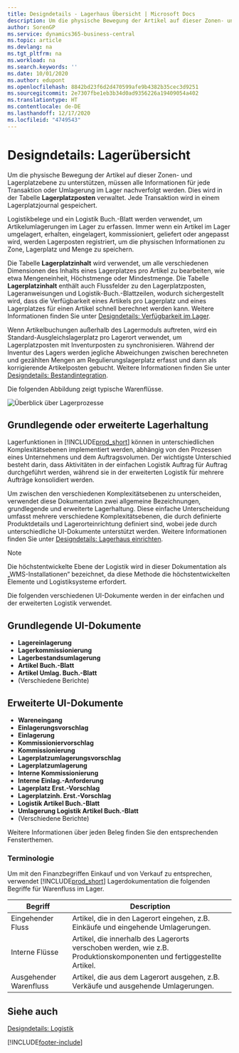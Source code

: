 ```yaml
---
title: Designdetails - Lagerhaus Übersicht | Microsoft Docs
description: Um die physische Bewegung der Artikel auf dieser Zonen- und Lagerplatzebene zu unterstützen, müssen alle Informationen für jede Transaktion oder Umlagerung im Lager nachverfolgt werden. Dies wird in der Tabelle **Lagerplatzposten** verwaltet. Jede Transaktion wird in einem Lagerplatzjournal gespeichert.
author: SorenGP
ms.service: dynamics365-business-central
ms.topic: article
ms.devlang: na
ms.tgt_pltfrm: na
ms.workload: na
ms.search.keywords: ''
ms.date: 10/01/2020
ms.author: edupont
ms.openlocfilehash: 8842bd23f6d2d470599afe9b4382b35cec3d9251
ms.sourcegitcommit: 2e7307fbe1eb3b34d0ad9356226a19409054a402
ms.translationtype: HT
ms.contentlocale: de-DE
ms.lasthandoff: 12/17/2020
ms.locfileid: "4749543"
---
```

# <a name="design-details-warehouse-overview"></a>Designdetails: Lagerübersicht
Um die physische Bewegung der Artikel auf dieser Zonen- und Lagerplatzebene zu unterstützen, müssen alle Informationen für jede Transaktion oder Umlagerung im Lager nachverfolgt werden. Dies wird in der Tabelle **Lagerplatzposten** verwaltet. Jede Transaktion wird in einem Lagerplatzjournal gespeichert.  

Logistikbelege und ein Logistik Buch.-Blatt werden verwendet, um Artikelumlagerungen im Lager zu erfassen. Immer wenn ein Artikel im Lager umgelagert, erhalten, eingelagert, kommissioniert, geliefert oder angepasst wird, werden Lagerposten registriert, um die physischen Informationen zu Zone, Lagerplatz und Menge zu speichern.

Die Tabelle **Lagerplatzinhalt** wird verwendet, um alle verschiedenen Dimensionen des Inhalts eines Lagerplatzes pro Artikel zu bearbeiten, wie etwa Mengeneinheit, Höchstmenge oder Mindestmenge. Die Tabelle **Lagerplatzinhalt** enthält auch Flussfelder zu den Lagerplatzposten, Lageranweisungen und Logistik-Buch.-Blattzeilen, wodurch sichergestellt wird, dass die Verfügbarkeit eines Artikels pro Lagerplatz und eines Lagerplatzes für einen Artikel schnell berechnet werden kann. Weitere Informationen finden Sie unter [Designdetails: Verfügbarkeit im Lager](design-details-availability-in-the-warehouse.md).  

Wenn Artikelbuchungen außerhalb des Lagermoduls auftreten, wird ein Standard-Ausgleichslagerplatz pro Lagerort verwendet, um Lagerplatzposten mit Inventurposten zu synchronisieren. Während der Inventur des Lagers werden jegliche Abweichungen zwischen berechneten und gezählten Mengen am Regulierungslagerplatz erfasst und dann als korrigierende Artikelposten gebucht. Weitere Informationen finden Sie unter [Designdetails: Bestandintegration](design-details-integration-with-inventory.md).  

Die folgenden Abbildung zeigt typische Warenflüsse.  

![Überblick über Lagerprozesse](media/design_details_warehouse_management_overview.png "Überblick über Lagerprozesse")  

## <a name="basic-or-advanced-warehousing"></a>Grundlegende oder erweiterte Lagerhaltung  
Lagerfunktionen in [!INCLUDE[prod_short](includes/prod_short.md)] können in unterschiedlichen Komplexitätsebenen implementiert werden, abhängig von den Prozessen eines Unternehmens und dem Auftragsvolumen. Der wichtigste Unterschied besteht darin, dass Aktivitäten in der einfachen Logistik Auftrag für Auftrag durchgeführt werden, während sie in der erweiterten Logistik für mehrere Aufträge konsolidiert werden.  

 Um zwischen den verschiedenen Komplexitätsebenen zu unterscheiden, verwendet diese Dokumentation zwei allgemeine Bezeichnungen, grundlegende und erweiterte Lagerhaltung. Diese einfache Unterscheidung umfasst mehrere verschiedene Komplexitätsebenen, die durch definierte Produktdetails und Lagerorteinrichtung definiert sind, wobei jede durch unterschiedliche UI-Dokumente unterstützt werden. Weitere Informationen finden Sie unter [Designdetails: Lagerhaus einrichten](design-details-warehouse-setup.md).  

> [!NOTE]  
>  Die höchstentwickelte Ebene der Logistik wird in dieser Dokumentation als „WMS-Installationen“ bezeichnet, da diese Methode die höchstentwickelten Elemente und Logistiksysteme erfordert.  

 Die folgenden verschiedenen UI-Dokumente werden in der einfachen und der erweiterten Logistik verwendet.  

## <a name="basic-ui-documents"></a>Grundlegende UI-Dokumente  

-   **Lagereinlagerung**  
-   **Lagerkommissionierung**  
-   **Lagerbestandsumlagerung**  
-   **Artikel Buch.-Blatt**  
-   **Artikel Umlag. Buch.-Blatt**  
-   (Verschiedene Berichte)  

## <a name="advanced-ui-documents"></a>Erweiterte UI-Dokumente  

-   **Wareneingang**  
-   **Einlagerungsvorschlag**  
-   **Einlagerung**  
-   **Kommissioniervorschlag**  
-   **Kommissionierung**  
-   **Lagerplatzumlagerungsvorschlag**  
-   **Lagerplatzumlagerung**  
-   **Interne Kommissionierung**  
-   **Interne Einlag.-Anforderung**  
-   **Lagerplatz Erst.-Vorschlag**  
-   **Lagerplatzinh. Erst.-Vorschlag**  
-   **Logistik Artikel Buch.-Blatt**  
-   **Umlagerung Logistik Artikel Buch.-Blatt**  
-   (Verschiedene Berichte)  

Weitere Informationen über jeden Beleg finden Sie den entsprechenden Fensterthemen.  

### <a name="terminology"></a>Terminologie  
Um mit den Finanzbegriffen Einkauf und von Verkauf zu entsprechen, verwendet [!INCLUDE[prod_short](includes/prod_short.md)] Lagerdokumentation die folgenden Begriffe für Warenfluss im Lager.  

|Begriff|Description|  
|----------|---------------------------------------|  
|Eingehender Fluss|Artikel, die in den Lagerort eingehen, z.B. Einkäufe und eingehende Umlagerungen.|  
|Interne Flüsse|Artikel, die innerhalb des Lagerorts verschoben werden, wie z.B. Produktionskomponenten und fertiggestellte Artikel.|  
|Ausgehender Warenfluss|Artikel, die aus dem Lagerort ausgehen, z.B. Verkäufe und ausgehende Umlagerungen.|  

## <a name="see-also"></a>Siehe auch  
 [Designdetails: Logistik](design-details-warehouse-management.md)


[!INCLUDE[footer-include](includes/footer-banner.md)]
